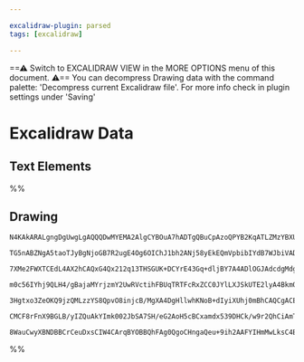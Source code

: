 ```yaml
---

excalidraw-plugin: parsed
tags: [excalidraw]

---
```

==⚠  Switch to EXCALIDRAW VIEW in the MORE OPTIONS menu of this document. ⚠== You can decompress Drawing data with the command palette: 'Decompress current Excalidraw file'. For more info check in plugin settings under 'Saving'


# Excalidraw Data
## Text Elements
%%
## Drawing
```compressed-json
N4KAkARALgngDgUwgLgAQQQDwMYEMA2AlgCYBOuA7hADTgQBuCpAzoQPYB2KqATLZMzYBXUtiRoIACyhQ4zZAHoFAc0JRJQgEYA6bGwC2CgF7N6hbEcK4OCtptbErHALRY8RMpWdx8Q1TdIEfARcZgRmBShcZQUebTiAVho6IIR9BA4oZm4AbXAwUDAiiBJuCABhAH0AdmcANQAFADMAEVJnAGYEhoAtYgaABgBGABUG7P5i2EQywOwojmVg5KLI

TG5nABZNgA5taoTJyBgNjoGB7R2ugE4Og6OIChJ1bh2ANj58yEkEQmVpbibIYdB7WJbiVADB7MKCkNgAawQ5TY+DYpDKAGIhghsdiVsVNLhsPDlHChBxiMjUeiJLDrMw4LhApl8ZAmoR8PgAMqwZYSQQeVkQGFwxEAdWekm4n1WwthCIQPJgfPQAtKDzJ/w44WyaCGDzYjOwahOevOD1JwjgAEliLrUDkALoPJrkdK27gcISch6EClYMq4AZCskU

7XMe2FWXTCEdL4AX2hCAQxG4Qx212q13THSGUK+DCYrE43Gq+dljBY7A4ADlOGJAdcdgMdgkgZtfcwWqkoCnuE0CGEHpphBSAKLBdKZe1en0FoRwYi4XupvXVdMfapbgY8N4ggtEDjwz3e/APVHEvtoAf4ML5RP5KOQUoSa11DT4eFj5zEKAAQXKSRBE2fBygAWQADQAGSFGMyiCIg5CQB51jQZw3jefZDgLU1UD3bQhjeTYBg+bDZSeX8pTQa5N

m0c56IYhj9QLH4/gBajaMYrjzmY2UwRVctihFBUqTRTFcRxZCC0JYlLXJSkUTE2lyA4BkmQyKAhXZTklRVYUUXVAthPFSVpWheVEV0iF9MFDVhC1HVuEEyBDSJE003NAs5JtO1cmdAtXVwd1V1QWczwLP1iADCRcCGENR2IcNIy+SA4LQHgEyTK9UGbD4eAGIFnMLKsSz1YiHkrYta3rCFqg+TY9zePNO27YIV37QcEGHBKJzSDSZ1PB4FyXdq1w

3Hgtxo3ZeOKQ9jzQMLzzYS8QpvO8injcB/MgXA4DgHllwhKNoB+dIyiXUhj0mBhCAQCgACEiRJUMFOpTEmg+z78QgbARGZKBrV7fQeVFJFFJpdAsUkvFrt+0h/sBtJHtkl7RIh6AVLU/7vrhhGgYAMQ5bleWstVU1hv6NMR4GLIQCVKLM/IfspzJqZBhUrLKMmcZZgGgYAJXsyQkqcin4apoGAHkjXcs1BOZ8XWYJzgoHxoKOVwmaFbxtJ8ZVrlC

CMCF8rFnX9BGLB/yIZQuAkYImk002JbSA7SH/eG2AoH5cBCxamdx539DHCk/w9r2QhCiAmThKhruYbA4U5CDSw6a54jIgQE5RfAAE1uDbaoCKIkieAziAjDYAxuCfBgCCECEhnvJ2lbSQX5JFiQXu+0kSANo2TznYoe9epTUBr+6UUjjFymuGeZ/x/GhX5hBlG9JlMTHFpN83heICb/3efZxFpagasBsHyA4ECMxhGYABxUhe8NiE/eKQL0mX/1H

8WauCwyXBNDBBCrCeuDxsCIW4CArqBYOBBQhFAg0QgoCHngaQeu+9ih2AAFYIHmMwLksC4BgTYFFYOACgEdVvAgcAD42QcnCNXTa8YgA
```
%%
